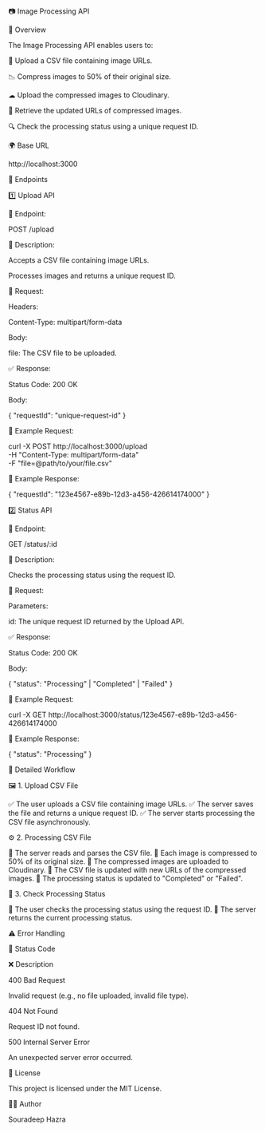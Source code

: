 📷 Image Processing API

📖 Overview

The Image Processing API enables users to:

📂 Upload a CSV file containing image URLs.

📉 Compress images to 50% of their original size.

☁ Upload the compressed images to Cloudinary.

🔗 Retrieve the updated URLs of compressed images.

🔍 Check the processing status using a unique request ID.

🌍 Base URL

http://localhost:3000

🚀 Endpoints

1️⃣ Upload API

🔗 Endpoint:

POST /upload

📌 Description:

Accepts a CSV file containing image URLs.

Processes images and returns a unique request ID.

📝 Request:

Headers:

Content-Type: multipart/form-data

Body:

file: The CSV file to be uploaded.

✅ Response:

Status Code: 200 OK

Body:

{
"requestId": "unique-request-id"
}

📌 Example Request:

curl -X POST http://localhost:3000/upload \
 -H "Content-Type: multipart/form-data" \
 -F "file=@path/to/your/file.csv"

📌 Example Response:

{
"requestId": "123e4567-e89b-12d3-a456-426614174000"
}

2️⃣ Status API

🔗 Endpoint:

GET /status/:id

📌 Description:

Checks the processing status using the request ID.

📝 Request:

Parameters:

id: The unique request ID returned by the Upload API.

✅ Response:

Status Code: 200 OK

Body:

{
"status": "Processing" | "Completed" | "Failed"
}

📌 Example Request:

curl -X GET http://localhost:3000/status/123e4567-e89b-12d3-a456-426614174000

📌 Example Response:

{
"status": "Processing"
}

🔄 Detailed Workflow

🖼 1. Upload CSV File

✅ The user uploads a CSV file containing image URLs.
✅ The server saves the file and returns a unique request ID.
✅ The server starts processing the CSV file asynchronously.

⚙ 2. Processing CSV File

🔹 The server reads and parses the CSV file.
🔹 Each image is compressed to 50% of its original size.
🔹 The compressed images are uploaded to Cloudinary.
🔹 The CSV file is updated with new URLs of the compressed images.
🔹 The processing status is updated to "Completed" or "Failed".

🔎 3. Check Processing Status

🔹 The user checks the processing status using the request ID.
🔹 The server returns the current processing status.

⚠ Error Handling

🚨 Status Code

❌ Description

400 Bad Request

Invalid request (e.g., no file uploaded, invalid file type).

404 Not Found

Request ID not found.

500 Internal Server Error

An unexpected server error occurred.

📜 License

This project is licensed under the MIT License.

👨‍💻 Author

Souradeep Hazra
